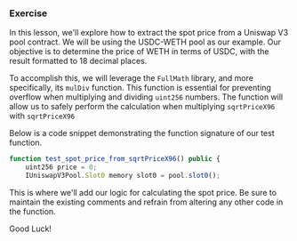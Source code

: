 ### Exercise

In this lesson, we'll explore how to extract the spot price from a Uniswap V3 pool contract. We will be using the USDC-WETH pool as our example. Our objective is to determine the price of WETH in terms of USDC, with the result formatted to 18 decimal places.

To accomplish this, we will leverage the `FullMath` library, and more specifically, its `mulDiv` function. This function is essential for preventing overflow when multiplying and dividing `uint256` numbers. The function will allow us to safely perform the calculation when multiplying `sqrtPriceX96` with `sqrtPriceX96`

Below is a code snippet demonstrating the function signature of our test function.

```javascript
function test_spot_price_from_sqrtPriceX96() public {
    uint256 price = 0;
    IUniswapV3Pool.Slot0 memory slot0 = pool.slot0();
```
This is where we'll add our logic for calculating the spot price. Be sure to maintain the existing comments and refrain from altering any other code in the function.

Good Luck!
